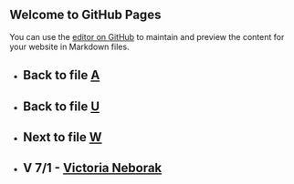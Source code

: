 ## Welcome to GitHub Pages

You can use the [editor on GitHub](https://github.com/samuelbetio/alphabet.file/edit/master/A/B/C/D/E/F/G/H/I/J/K/L/M/N/O/P/Q/R/S/T/U/V/README.md) to maintain and preview the content for your website in Markdown files.

- ## **Back** to file [A](../../../../../../../../../../../../../../../../../../../../../../README.md)

- ## **Back** to file [U](../)
- ## **Next** to file [W](W/)

- ## **V 7/1** - [Victoria Neborak](7/1/)

